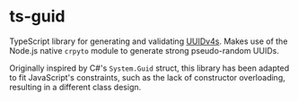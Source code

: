 # ts-guid
TypeScript library for generating and validating [UUIDv4s](https://www.rfc-editor.org/rfc/rfc9562.html). Makes use of the Node.js native `crpyto` module to generate strong pseudo-random UUIDs.

Originally inspired by C#'s `System.Guid` struct, this library has been adapted to fit JavaScript's constraints, such as the lack of constructor overloading, resulting in a different class design.